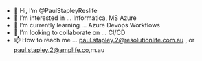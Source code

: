 - 👋 Hi, I’m @PaulStapleyReslife
- 👀 I’m interested in ... Informatica, MS Azure 
- 🌱 I’m currently learning ... Azure Devops Workflows
- 💞️ I’m looking to collaborate on ... CI/CD 
- 📫 How to reach me ... paul.stapley.2@resolutionlife.com.au , or paul.stapley.2@amplife.co,m.au

<!---
PaulStapleyReslife/PaulStapleyReslife is a ✨ special ✨ repository because its `README.md` (this file) appears on your GitHub profile.
You can click the Preview link to take a look at your changes.
--->
